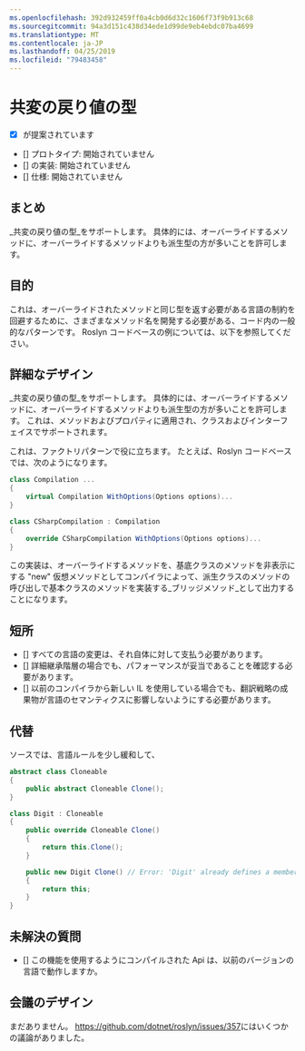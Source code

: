 ```yaml
---
ms.openlocfilehash: 392d932459ff0a4cb0d6d32c1606f73f9b913c68
ms.sourcegitcommit: 94a3d151c438d34ede1d99de9eb4ebdc07ba4699
ms.translationtype: MT
ms.contentlocale: ja-JP
ms.lasthandoff: 04/25/2019
ms.locfileid: "79483458"
---
```

# <a name="covariant-return-types"></a>共変の戻り値の型

* [x] が提案されています
* [] プロトタイプ: 開始されていません
* [] の実装: 開始されていません
* [] 仕様: 開始されていません

## <a name="summary"></a>まとめ
[summary]: #summary

_共変の戻り値の型_をサポートします。 具体的には、オーバーライドするメソッドに、オーバーライドするメソッドよりも派生型の方が多いことを許可します。

## <a name="motivation"></a>目的
[motivation]: #motivation

これは、オーバーライドされたメソッドと同じ型を返す必要がある言語の制約を回避するために、さまざまなメソッド名を開発する必要がある、コード内の一般的なパターンです。 Roslyn コードベースの例については、以下を参照してください。

## <a name="detailed-design"></a>詳細なデザイン
[design]: #detailed-design

_共変の戻り値の型_をサポートします。 具体的には、オーバーライドするメソッドに、オーバーライドするメソッドよりも派生型の方が多いことを許可します。 これは、メソッドおよびプロパティに適用され、クラスおよびインターフェイスでサポートされます。

これは、ファクトリパターンで役に立ちます。 たとえば、Roslyn コードベースでは、次のようになります。

``` cs
class Compilation ...
{
    virtual Compilation WithOptions(Options options)...
}
```

``` cs
class CSharpCompilation : Compilation
{
    override CSharpCompilation WithOptions(Options options)...
}
```

この実装は、オーバーライドするメソッドを、基底クラスのメソッドを非表示にする "new" 仮想メソッドとしてコンパイラによって、派生クラスのメソッドの呼び出しで基本クラスのメソッドを実装する_ブリッジメソッド_として出力することになります。

## <a name="drawbacks"></a>短所
[drawbacks]: #drawbacks

- [] すべての言語の変更は、それ自体に対して支払う必要があります。
- [] 詳細継承階層の場合でも、パフォーマンスが妥当であることを確認する必要があります。
- [] 以前のコンパイラから新しい IL を使用している場合でも、翻訳戦略の成果物が言語のセマンティクスに影響しないようにする必要があります。

## <a name="alternatives"></a>代替
[alternatives]: #alternatives

ソースでは、言語ルールを少し緩和して、

```csharp
abstract class Cloneable
{
    public abstract Cloneable Clone();
}

class Digit : Cloneable
{
    public override Cloneable Clone()
    {
        return this.Clone();
    }

    public new Digit Clone() // Error: 'Digit' already defines a member called 'Clone' with the same parameter types
    {
        return this;
    }
}
```

## <a name="unresolved-questions"></a>未解決の質問
[unresolved]: #unresolved-questions

- [] この機能を使用するようにコンパイルされた Api は、以前のバージョンの言語で動作しますか。

## <a name="design-meetings"></a>会議のデザイン

まだありません。 <https://github.com/dotnet/roslyn/issues/357>にはいくつかの議論がありました。